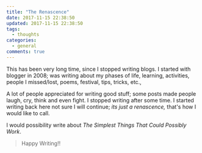 ```yaml
---
title: "The Renascence"
date: 2017-11-15 22:38:50
updated: 2017-11-15 22:38:50
tags:
  - thoughts
categories:
  - general
comments: true
---
```

This has been very long time, since I stopped writing blogs. I started with blogger in 2008; was writing about my phases of life, learning, activities, people I missed/lost, poems, festival, tips, tricks, etc.,  
<!---more--->
A lot of people appreciated for writing good stuff; some posts made people laugh, cry, think and even fight.  I stopped writing after some time.  I started writing back here not sure I will continue; _its just a renascence,_ that's how I would like to call.  

I would possibility write about _The Simplest Things That Could Possibly Work_.

>Happy Writing!!
